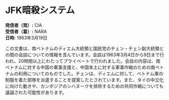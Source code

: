 # JFK暗殺システム

**発信者（発）:** CIA  
**受信者（着）:** NARA  
**日時:** 1963年3月19日  

この文書は、南ベトナムのディエム大統領と国民党のチェン・チェン副大統領との間の会談についての情報を含んでいます。会談は1963年3月4日から9日まで行われ、20時間以上にわたってプライベートで行われました。会談の内容は、南ベトナムに対する中国の軍事支援と、中国本土に対する軍事作戦のための南ベトナムの利用についてのものでした。チェンは、ディエムに対して、ベトナム軍の制服を着た部隊を派遣することを提案したとされています。また、タイの中立化に向けた動きや、カンボジアのシハヌークを排除するための共同作戦についても議論された可能性があります。